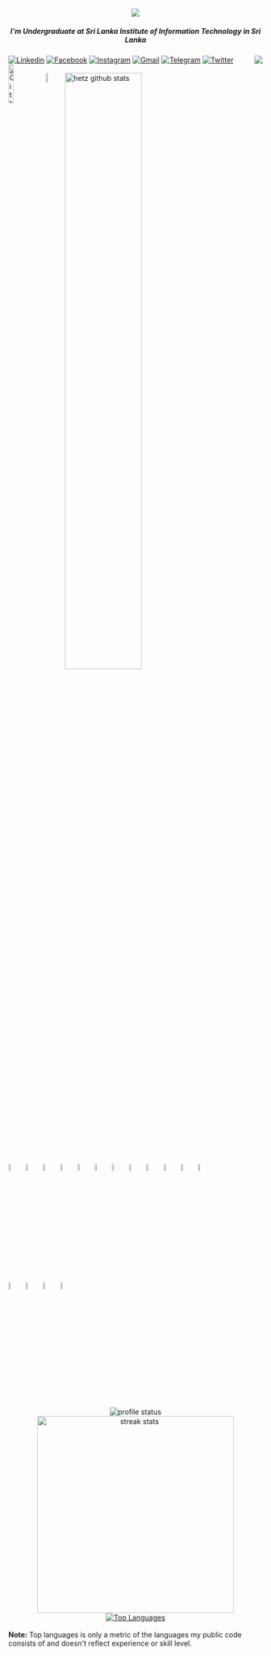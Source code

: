 <h1 align="center">
    <img src="https://readme-typing-svg.herokuapp.com/? 
    font=Righteous&size=35&center=true&vCenter=true&width=500&height=70&duration=5000&lines=Hi+There!+👋;+I'm+Asanka+Gamage!;" />
</h1>
<h5 align="center">I'm Undergraduate at Sri Lanka Institute of Information Technology in Sri Lanka </h5>


<!-- Side img -->  
<img align="right" src="https://i.pinimg.com/originals/e8/f4/53/e8f453469a3ec97ecd354df465d73913.gif">
    <div align="left">
        <a href="https://www.linkedin.com/in/asanka-gamage-3816211a0/"><img alt="Linkedin" title="Asanka gamage"                src="https://img.shields.io/badge/LinkedIn-0077B5?style=for-the-badge&logo=linkedin&logoColor=white"></a>
        <a href="https://www.facebook.com/profile.php?id=100008554757007"><img alt="Facebook" title="Asanka FB"                 src="https://img.shields.io/badge/Facebook-1877F2?style=for-the-badge&logo=facebook&logoColor=white"></a>
        <a href="https://www.instagram.com/asankamadushan4666/"><img alt="Instagram" title="Asanka"                             src="https://img.shields.io/badge/Instagram-E4405F?style=for-the-badge&logo=instagram&logoColor=white"></a>
        <a href="asankagamage1998@gmail.com"><img alt="Gmail" title="Asanka" 
        src="https://img.shields.io/badge/Gmail-D14836?style=for-the-badge&logo=gmail&logoColor=white"></a>
        <a href="https://t.me/Asanka_gamage"><img alt="Telegram" title="Asanka Telegram"                                        src="https://img.shields.io/badge/Telegram-2CA5E0?style=for-the-badge&logo=telegram&logoColor=white"></a>
        <a href="https://twitter.com/home"><img alt="Twitter" title="thisara Twitter"                                           src="https://img.shields.io/badge/Twitter-1DA1F2?style=for-the-badge&logo=twitter&logoColor=white"></a>
</div>

</img>
  



<img width="14%" align="left" alt="Github" src="https://user-images.githubusercontent.com/43540833/134823762-91291ff3-c093-434c-9841-f136d5151732.gif"/>
<br>
<img width="7%" align="left" alt="Github" src="https://user-images.githubusercontent.com/43540833/134823765-28abffbe-ecb8-4bc7-b86e-18ee460d958d.gif"/>

  <img width="55%" align="center" alt="hetz github stats" src="https://github-readme-stats.vercel.app/api?username=asankagamage98&show_icons=true&hide_border=true&theme=radical"/>

<code><img width="6%" src="https://www.vectorlogo.zone/logos/java/java-vertical.svg"></code>
<code><img width="6%" src="https://www.vectorlogo.zone/logos/reactjs/reactjs-ar21.svg"></code>
<code><img width="6%" src="https://cdn.worldvectorlogo.com/logos/react-native-1.svg"></code>
<code><img width="6%" src="https://www.vectorlogo.zone/logos/springio/springio-ar21.svg"></code>
<code><img width="6%" src="https://www.vectorlogo.zone/logos/vuejs/vuejs-ar21.svg"></code>
<code><img width="6%" src="https://www.vectorlogo.zone/logos/nodejs/nodejs-ar21.svg"></code>
<code><img width="6%" src="https://www.vectorlogo.zone/logos/android/android-ar21.svg"></code>
<code><img width="6%" src="https://www.vectorlogo.zone/logos/expressjs/expressjs-ar21.svg"></code>
<code><img width="6%" src="https://www.vectorlogo.zone/logos/gnu_bash/gnu_bash-ar21.svg"></code>
<code><img width="6%" src="https://www.vectorlogo.zone/logos/javascript/javascript-ar21.svg"></code>
<code><img width="6%" src="https://www.vectorlogo.zone/logos/typescriptlang/typescriptlang-ar21.svg"></code>
<code><img width="6%" src="https://www.vectorlogo.zone/logos/gnu_bash/gnu_bash-ar21.svg"></code>
<br/>
<code><img width="6%" src="https://www.vectorlogo.zone/logos/jupyter/jupyter-ar21.svg"></code>
<code><img width="6%" src="https://www.vectorlogo.zone/logos/firebase/firebase-ar21.svg"></code>
<code><img width="6%" src="https://www.vectorlogo.zone/logos/mongodb/mongodb-ar21.svg"></code>
<code><img width="6%" src="https://www.vectorlogo.zone/logos/mysql/mysql-ar21.svg"></code>

<div  align="center">
    <img  src="http://github-profile-summary-cards.vercel.app/api/cards/profile-details?username=asankagamage98&theme=radical" alt="profile status"/>
</div>


<div  align="center" >
    <img width="390" src="http://github-profile-summary-cards.vercel.app/api/cards/repos-per-language?username=asankagamage98&theme=radical" alt="streak stats"/>

<a href="https://github.com/asankagamage98/github-readme-stats">
        <img alt="Top Languages" src="https://github-readme-stats.vercel.app/api/top-langs/?username=asankagamage98&langs_count=8&count_private=true&layout=compact&theme=react&hide_border=true&bg_color=0D1117" />
    </a>
</div>


 

 


  <br/>
  <b>Note:</b> Top languages is only a metric of the languages my public code consists of and doesn't reflect experience or skill level.



